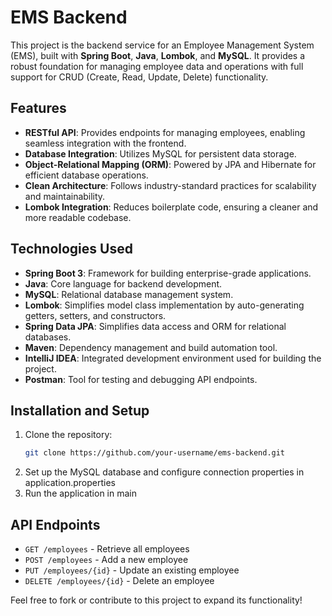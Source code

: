 # EMS Backend

This project is the backend service for an Employee Management System (EMS), built with **Spring Boot**, **Java**, **Lombok**, and **MySQL**. It provides a robust foundation for managing employee data and operations with full support for CRUD (Create, Read, Update, Delete) functionality.

## Features
- **RESTful API**: Provides endpoints for managing employees, enabling seamless integration with the frontend.
- **Database Integration**: Utilizes MySQL for persistent data storage.
- **Object-Relational Mapping (ORM)**: Powered by JPA and Hibernate for efficient database operations.
- **Clean Architecture**: Follows industry-standard practices for scalability and maintainability.
- **Lombok Integration**: Reduces boilerplate code, ensuring a cleaner and more readable codebase.

## Technologies Used
- **Spring Boot 3**: Framework for building enterprise-grade applications.
- **Java**: Core language for backend development.
- **MySQL**: Relational database management system.
- **Lombok**: Simplifies model class implementation by auto-generating getters, setters, and constructors.
- **Spring Data JPA**: Simplifies data access and ORM for relational databases.
- **Maven**: Dependency management and build automation tool.
- **IntelliJ IDEA**: Integrated development environment used for building the project.
- **Postman**: Tool for testing and debugging API endpoints.

## Installation and Setup
1. Clone the repository:
   ```bash
   git clone https://github.com/your-username/ems-backend.git
2. Set up the MySQL database and configure connection properties in application.properties
3. Run the application in main

## API Endpoints
- `GET /employees` - Retrieve all employees
- `POST /employees` - Add a new employee
- `PUT /employees/{id}` - Update an existing employee
- `DELETE /employees/{id}` - Delete an employee

Feel free to fork or contribute to this project to expand its functionality!
